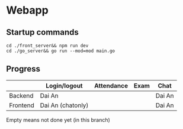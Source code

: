 # Webapp

## Startup commands
```
cd ./front_server&& npm run dev 
cd ./go_server&& go run --mod=mod main.go
```
## Progress
||Login/logout|Attendance|Exam|Chat
|--|--|--|--|--|
|Backend|Dai An|||Dai An|
|Frontend|Dai An (chatonly)|||Dai An|

Empty means not done yet (in this branch)